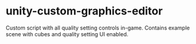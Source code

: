 # unity-custom-graphics-editor
Custom script with all quality setting controls in-game.  Contains example scene with cubes and quality setting UI enabled.
